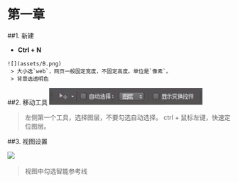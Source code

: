 # 第一章
##1. 新建
   - **Ctrl + N**   
   
    ![](assets/B.png)
     > 大小选`web`，网页一般固定宽度，不固定高度。单位是`像素`。
     > 背景选透明色
     
##2. 移动工具
   ![](/assets/96[@0~JX[FOIX5%8O@IFU~Q.png)
   > 左侧第一个工具，选择图层，不要勾选自动选择。
   > ctrl + 鼠标左键，快速定位图层。

##3. 视图设置  

 ![](/assets/WM4@S{]CL9K430%D3KDNY~C.png)
 > 视图中勾选智能参考线